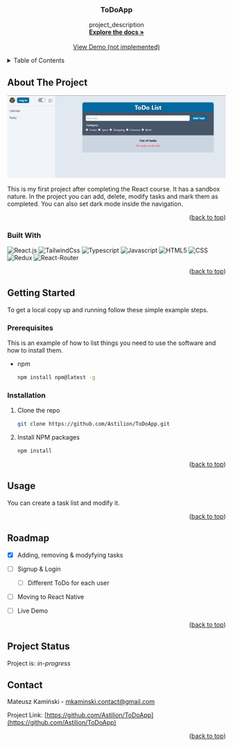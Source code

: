 <h3 align="center">ToDoApp</h3>

  <p align="center">
    project_description
    <br />
    <a href="https://github.com/Astilion/ToDoApp"><strong>Explore the docs »</strong></a>
    <br />
    <br />
    <a href="https://github.com/Astilion/ToDoApp">View Demo (not implemented)</a>
  </p>
</div>



<!-- TABLE OF CONTENTS -->
<details>
  <summary>Table of Contents</summary>
  <ol>
    <li>
      <a href="#about-the-project">About The Project</a>
      <ul>
        <li><a href="#built-with">Built With</a></li>
      </ul>
    </li>
    <li>
      <a href="#getting-started">Getting Started</a>
      <ul>
        <li><a href="#prerequisites">Prerequisites</a></li>
        <li><a href="#installation">Installation</a></li>
      </ul>
    </li>
    <li><a href="#usage">Usage</a></li>
    <li><a href="#roadmap">Roadmap</a></li>
    <li><a href="#contact">Contact</a></li>
  </ol>
</details>



<!-- ABOUT THE PROJECT -->
## About The Project

![ToDo Screen Shot](./src/assets/preview.jpg)

This is my first project after completing the React course. It has a sandbox nature. 
In the project you can add, delete, modify tasks and mark them as completed. You can also set dark mode inside the navigation.

<p align="right">(<a href="#readme-top">back to top</a>)</p>



### Built With

![React.js]
![TailwindCss]
![Typescript]
![Javascript]
![HTML5]
![CSS]
![Redux]
![React-Router]

<p align="right">(<a href="#readme-top">back to top</a>)</p>



## Getting Started
To get a local copy up and running follow these simple example steps.

### Prerequisites

This is an example of how to list things you need to use the software and how to install them.
* npm
  ```sh
  npm install npm@latest -g
  ```

### Installation

1. Clone the repo
   ```sh
   git clone https://github.com/Astilion/ToDoApp.git
   ```
2. Install NPM packages
   ```sh
   npm install
   ```


<p align="right">(<a href="#readme-top">back to top</a>)</p>



<!-- USAGE EXAMPLES -->
## Usage
You can create a task list and modify it.

<p align="right">(<a href="#readme-top">back to top</a>)</p>



<!-- ROADMAP -->
## Roadmap

- [x] Adding, removing & modyfying tasks
- [ ] Signup & Login
    - [ ] Different ToDo for each user 
- [ ] Moving to React Native
- [ ] Live Demo


<p align="right">(<a href="#readme-top">back to top</a>)</p>







## Project Status
Project is: _in-progress_ 

<!-- CONTACT -->
## Contact

Mateusz Kamiński -  mkaminski.contact@gmail.com

Project Link: [https://github.com/Astilion/ToDoApp](https://github.com/Astilion/ToDoApp)

<p align="right">(<a href="#readme-top">back to top</a>)</p>



[React.js]: https://img.shields.io/badge/React-20232A?style=for-the-badge&logo=react&logoColor=61DAFB
[React-url]: https://reactjs.org/
[TailwindCss]: https://img.shields.io/badge/Tailwind_CSS-38B2AC?style=for-the-badge&logo=tailwind-css&logoColor=white
[Tailwind-url]: https://tailwindcss.com/
[Typescript]: https://img.shields.io/badge/TypeScript-007ACC?style=for-the-badge&logo=typescript&logoColor=white
[Javascript]: https://img.shields.io/badge/JavaScript-F7DF1E?style=for-the-badge&logo=javascript&logoColor=black
[HTML5]: https://img.shields.io/badge/HTML5-E34F26?style=for-the-badge&logo=html5&logoColor=white
[CSS]: 	https://img.shields.io/badge/CSS3-1572B6?style=for-the-badge&logo=css3&logoColor=white
[Redux]: https://img.shields.io/badge/Redux-593D88?style=for-the-badge&logo=redux&logoColor=white
[React-Router]: https://img.shields.io/badge/React_Router-CA4245?style=for-the-badge&logo=react-router&logoColor=white
